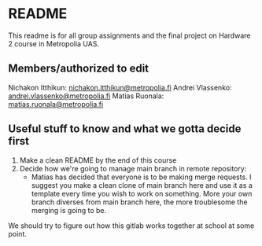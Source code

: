 # README
This readme is for all group assignments and the final project on Hardware 2
course in Metropolia UAS.
## Members/authorized to edit
Nichakon Itthikun: nichakon.itthikun@metropolia.fi
Andrei Vlassenko: andrei.vlassenko@metropolia.fi
Matias Ruonala: matias.ruonala@metropolia.fi
## Useful stuff to know and what we gotta decide first
1. Make a clean README by the end of this course
2. Decide how we're going to manage main branch in remote repository:
    - Matias has decided that everyone is to be making merge requests.
    I suggest you make a clean clone of main branch here and use it as
    a template every time you wish to work on something. More your own
    branch diverses from main branch here, the more troublesome the merging
    is going to be.

We should try to figure out how this gitlab works together at school at some point.
